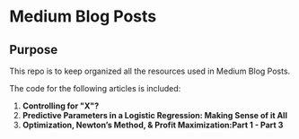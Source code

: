 # Medium Blog Posts

## Purpose

This repo is to keep organized all the resources used in Medium Blog Posts.

The code for the following articles is included:

1. **Controlling for "X"?**
1. **Predictive Parameters in a Logistic Regression: Making Sense of it All**
1. **Optimization, Newton’s Method, & Profit Maximization:Part 1 - Part 3**
